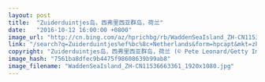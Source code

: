 ```yaml
---
layout: post
title:  "Zuiderduintjes岛，西弗里西亚群岛，荷兰"
date:   "2016-10-12 16:00:00 +0800"
image_url: "http://cn.bing.com/az/hprichbg/rb/WaddenSeaIsland_ZH-CN11536663361_1920x1080.jpg"
link: "/search?q=Zuiderduintjes%ef%bc%8c+Netherlands&form=hpcapt&mkt=zh-cn"
copyright: "Zuiderduintjes岛，西弗里西亚群岛，荷兰 (© Pete Leonard/Getty Images)"
image_hash: "7561ba8dfec9b4475f98608639b99ab8"
image_filename: "WaddenSeaIsland_ZH-CN11536663361_1920x1080.jpg"
---
```

